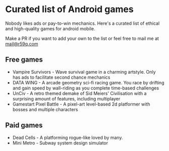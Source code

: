 # Curated list of Android games
Nobody likes ads or pay-to-win mechanics. Here's a curated list of ethical and high-quality games for android mobile. 

Make a PR if you want to add your own to the list or feel free to mail me at mail@r59q.com 

## Free games

- Vampire Survivors - Wave survival game in a charming artstyle. Only has ads to facilitate second chance mechanics
- DATA WING - A arcade geometry sci-fi racing game. You race by drifting and gain speed by wall-riding as you complete time-based challenges 
- UnCiv - A retro themed demake of Sid Meiers' Civilisation with a surprising amount of features, including multiplayer 
- Gamestart Pixel Battle - A pixel-art level-based 2d platformer with bosses and multiple characters 
## Paid games

- Dead Cells - A platforming rogue-like loved by many. 
- Mini Metro - Subway system design simulator 